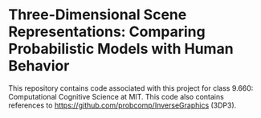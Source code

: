 # Three-Dimensional Scene Representations: Comparing Probabilistic Models with Human Behavior

This repository contains code associated with this project for class 9.660: Computational Cognitive Science at MIT. This code also contains references to https://github.com/probcomp/InverseGraphics (3DP3). 
